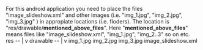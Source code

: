 For this android application you need to place the files "image_slideshow.xml" and other images (i.e. "img_1.jpg", "img_2.jpg", "img_3.jpg" ) in appropiate locations (i.e. floders).
The location is "res/drawable/__mentioned_above_files__". Here "__mentioned_above_files__" means files like "image_slideshow.xml", "img_1.jpg", "img_2..3" so on etc.
res --
      |
      v
      drawable --
                |
                v
                img_1.jpg
                img_2.jpg
                img_3.jpg
                image_slideshow.xml
